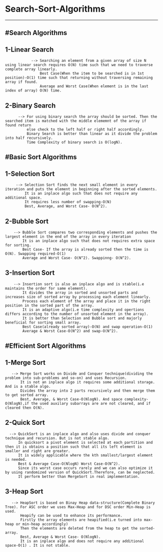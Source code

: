 # Search-Sort-Algorithms
-----------------------------------------
#Search Algorithms
------------------------
1-Linear Search 
------------------
                --> Searching an element from a given array of size N using linear search requires O(N) time such that we need to traverse complete array linearly.
                    Best Case(When the item to be searched is in 1st position)-O(1) time such that returning without traversing remaining array if found.
                    Average and Worst Case(When element is in the last index of array) O(N) time.
                                      
2-Binary Search
----------------
          --> For using binary search the array should be sorted. Then the searched item is matched with the middle elememnt of the array if found return 
              else check to the left half or right half accordingly.
              Binary Search is better than linear as it divide the problem into half recursively.
              Time Complexity of binary search is O(logN).
              
#Basic Sort Algorithms
------------------
1-Selection Sort
------------------
         --> Selection Sort finds the next small element in every iteration and puts the element in beginning after the sorted elements.
             It is an inplace algo such that does not require any additional space.
             It requires less number of swapping-O(N)
             Best, Average, and Worst Case- O(N^2).
       
2-Bubble Sort
--------------
        --> Bubble Sort compares two corresponding elements and pushes the largest element in the end of the array in every iteration
            It is an inplace algo such that does not requires extra space for sorting.
            Best Case- If the array is already sorted then the time is O(N). Swapping required-O(1)
            Average and Worst Case- O(N^2). Swappinng- O(N^2).
            
3-Insertion Sort
-----------------
        --> Insertion sort is also an inplace algo and is stable(i.e maintains the order for same element).
            It divides the array in sorted and unsorted parts and increases size of sorted array by processing each element linearly.
            Process each element of the array and place it in the right position in the sorted part of the array.
            It is an adaptive algo(i.e time complexity and opertions differs according to the number of unsorted element in the array).
            It is better than Selection and Bubble sort and majorly beneficial for sorting small array.
            Best Case(already sorted array)-O(N) and swap operation-O(1)
            Average & Worst Case-O(N^2) and swap-O(N^2).
            
#Efficient Sort Algorithms
--------------------------

1-Merge Sort
---------------
       --> Merge Sort works on Divide and Conquer technique(dividing the problem into sub-problems and so-on) and uses Recursion.
           It is not an inplace algo it requires some additional storage. And is a stable algo.
           Divides the array into 2 parts recursively and then merge them to get sorted array.
           Best, Average, & Worst Case-O(NlogN). And space complexity-O(NlogN),if the used auxilary subarrays are are not cleared, and if cleared then O(N).
           
2-Quick Sort
-------------
      --> QuickSort is an inplace algo and also uses divide and conquer technique and recursion. But is not stable algo.
          In quicksort a pivot element is selected at each partition and then it is obtains a position such that all its left element is smaller and right are greater.
          It is widely applicable where the kth smallest/largest element is needed.
          Best & Average Case-O(NlogN) Worst Case-O(N^2).
          Since its worst case occurs rarely and we can also optimize it by using randomized version of QuickSort.Therefore, can be neglected.
          It perform better than MergeSort in real implementation.
          
 3-Heap Sort
 -----------
       --> HeapSort is based on Binay Heap data-structure(Complete Binary Tree). For ASC order we uses Max-Heap and for DSC order Min-Heap is used.
           Heapify can be used to enhance its performance.
           Firstly the array elements are heapified(i.e turned into max-heap or min-heap accordingly)
           Then the elements are deleted from the heap to get the sorted-array.
           Best, Average & Worst Case- O(NlogN).
           It is an inplace algo and does not require any additional space-O(1) . It is not stable.
          
       
